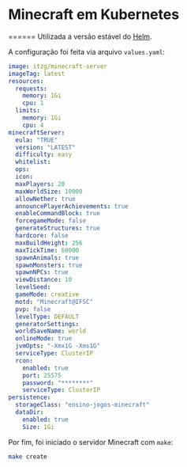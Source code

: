 # Minecraft em Kubernetes
======
Utilizada a versão estável do [Helm](https://github.com/kubernetes/charts/tree/master/stable/minecraft).

A configuração foi feita via arquivo `values.yaml`:
```yaml
image: itzg/minecraft-server
imageTag: latest
resources:
  requests:
    memory: 1Gi
    cpu: 1
  limits:
    memory: 1Gi
    cpu: 4
minecraftServer:
  eula: "TRUE"
  version: "LATEST"
  difficulty: easy
  whitelist:
  ops:
  icon:
  maxPlayers: 20
  maxWorldSize: 10000
  allowNether: true
  announcePlayerAchievements: true
  enableCommandBlock: true
  forcegameMode: false
  generateStructures: true
  hardcore: false
  maxBuildHeight: 256
  maxTickTime: 60000
  spawnAnimals: true
  spawnMonsters: true
  spawnNPCs: true
  viewDistance: 10
  levelSeed:
  gameMode: creative
  motd: "Minecraft@IFSC"
  pvp: false
  levelType: DEFAULT
  generatorSettings:
  worldSaveName: world
  onlineMode: true
  jvmOpts: "-Xmx1G -Xms1G"
  serviceType: ClusterIP
  rcon:
    enabled: true
    port: 25575
    password: "********"
    serviceType: ClusterIP
persistence:
  storageClass: "ensino-jogos-minecraft"
  dataDir:
    enabled: true
    Size: 1Gi
```

Por fim, foi iniciado o servidor Minecraft com `make`:
```sh
make create
```

